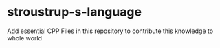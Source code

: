 # stroustrup-s-language

Add essential CPP Files in this repository to contribute this knowledge to whole world
